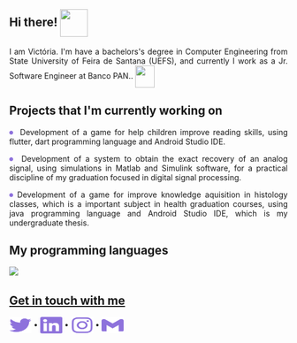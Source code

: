 ## Hi there! <img align="center" height="50" width="50" src="https://media.tenor.com/images/380300aebf287514a9d2035d7bdad03a/tenor.gif"> 

<p align="justify"> I am Victória. I'm have a bachelors's degree in Computer Engineering from State University of Feira de Santana (UEFS), and currently I work as a Jr. Software Engineer at Banco PAN.. <img align="center" height="40" width="35" src="https://media.tenor.com/images/514c53df2a6487a37279da3d77f3a43f/tenor.gif"> 
</p>
  
## Projects that I'm currently working on
<p align="justify"><img height="7em" align="center" src="https://github.com/victoriaogomes/victoriaogomes/blob/866a8fc642a8b3e797bcaefa7a2d5fe8e399b55f/icons/dot.svg"> &nbsp;Development of a game for help children improve reading skills, using flutter, dart programming language and Android Studio IDE. </p>
<p align="justify"><img height="7em" align="center" src="https://github.com/victoriaogomes/victoriaogomes/blob/866a8fc642a8b3e797bcaefa7a2d5fe8e399b55f/icons/dot.svg"> &nbsp;Development of a system to obtain the exact recovery of an analog signal, using simulations in Matlab and Simulink software, for a practical discipline of my graduation focused in digital signal processing.</p>
<p align="justify"><img height="7em" align="center" src="https://github.com/victoriaogomes/victoriaogomes/blob/866a8fc642a8b3e797bcaefa7a2d5fe8e399b55f/icons/dot.svg"> Development of a game for improve knowledge aquisition in histology classes, which is a important subject in health graduation courses, using java programming language and Android Studio IDE, which is my undergraduate thesis.</p>

## My programming languages
  <a href="https://github.com/victoriaogomes">
<!--     <img height="180em"  src="https://github-readme-stats-eight-theta.vercel.app/api?username=victoriaogomes&show_icons=true&include_all_commits=true&count_private=true&bg_color=FFFFFF&hide_title=true&icon_color=8E72DC&title_color=8E72DC"> -->
    <img height="180em"src="https://github-readme-stats-eight-theta.vercel.app/api/top-langs/?username=victoriaogomes&layout=compact&langs_count=8&custom_title=Programming%20Languages&title_color=8E72DC&hide_title=true">

## Get in touch with me
<p align="left">
<a href="https://twitter.com/xinxila_" target="blank"><img align="center" src="https://github.com/victoriaogomes/victoriaogomes/blob/5fa0f9f3f43f4f8e2da4e0f2657456d6e97fcb61/icons/twitter.svg" alt="_xinxila" height="30" width="40" /></a>
  &bull;
<a href="https://linkedin.com/in/victoriaogomes" target="blank"><img style="background-color: #abc" align="center" src="https://github.com/victoriaogomes/victoriaogomes/blob/main/icons/linkedin.svg" alt="victoriaogomes" height="30" width="40" /></a>
  &bull;
<a href="https://instagram.com/victoriaogomes_" target="blank"><img align="center" src="https://github.com/victoriaogomes/victoriaogomes/blob/c058228f6fc5be958762e464bd002d500d18cf39/icons/instagram.svg" alt="victoriaogomes_" height="30" width="40" /></a>
  &bull;
<a href="mailto:victoria.oliveiragomes@gmail.com" target="blank"><img align="center" src="https://github.com/victoriaogomes/victoriaogomes/blob/20526f56835273e2e97918f4ace12790d926807d/icons/gmail.svg" alt="victoria.oliveiragomes@gmail.com" height="30" width="40" /></a>
</p>
